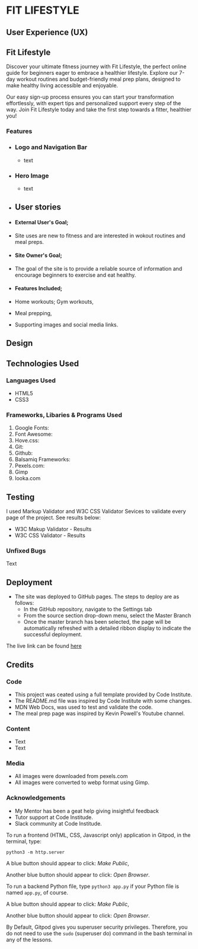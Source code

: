 # FIT LIFESTYLE

## User Experience (UX)
## Fit Lifestyle
Discover your ultimate fitness journey with Fit Lifestyle, the perfect online guide for beginners eager to embrace a healthier lifestyle. Explore our 7-day workout routines and budget-friendly meal prep plans, designed to make healthy living accessible and enjoyable.

Our easy sign-up process ensures you can start your transformation effortlessly, with expert tips and personalized support every step of the way. Join Fit Lifestyle today and take the first step towards a fitter, healthier you!



### Features
- ### Logo and Navigation Bar 
   - text

- ### Hero Image
   - text

- ## User stories

 - #### External User's Goal;
  - Site uses are new to fitness and are interested in wokout routines and meal preps.

 - #### Site Owner's Goal;
  - The goal of the site is to provide a reliable source of information and encourage beginners to exercise and eat healthy.

 - #### Features Included;
  - Home workouts; Gym workouts,
  - Meal prepping,
  - Supporting images and social media links.

## Design
## Technologies Used

### Languages Used
 - HTML5
 - CSS3

 ### Frameworks, Libaries & Programs Used
 1. Google Fonts:
 2. Font Awesome:
 3. Hove.css:
 4. Git:
 5. Github:
 6. Balsamiq Frameworks:
 7. Pexels.com:
 8. Gimp
 9. looka.com

## Testing
I used Markup Validator and W3C CSS Validator Sevices to validate every page of the project. See results below:
 - W3C Makup Validator - Results
 - W3C CSS Validator - Results

### Unfixed Bugs
Text

## Deployment
 - The site was deployed to GitHub pages. The steps to deploy are as follows:
   - In the GitHub repository, navigate to the Settings tab
   - From the source section drop-down menu, select the Master Branch
   - Once the master branch has been selected, the page will be automatically refreshed with a detailed ribbon display to indicate the successful deployment.

The live link can be found [here](https://tafadzwamangena.github.io/fit-lifestyle/) 

## Credits
### Code
   - This project was ceated using a full template provided by Code Institute.
   - The README.md file was inspired by Code Institute with some changes.
   - MDN Web Docs, was used to test and validate the code.
   - The meal prep page was inspired by Kevin Powell's Youtube channel.

### Content
   - Text
   - Text

### Media
   - All images were downloaded from pexels.com
   - All images were converted to webp format using Gimp.

### Acknowledgements
   - My Mentor has been a geat help giving insightful feedback
   - Tutor support at Code Institude.
   - Slack community at Code Institude.


To run a frontend (HTML, CSS, Javascript only) application in Gitpod, in the terminal, type:

`python3 -m http.server`

A blue button should appear to click: _Make Public_,

Another blue button should appear to click: _Open Browser_.

To run a backend Python file, type `python3 app.py` if your Python file is named `app.py`, of course.

A blue button should appear to click: _Make Public_,

Another blue button should appear to click: _Open Browser_.

By Default, Gitpod gives you superuser security privileges. Therefore, you do not need to use the `sudo` (superuser do) command in the bash terminal in any of the lessons.